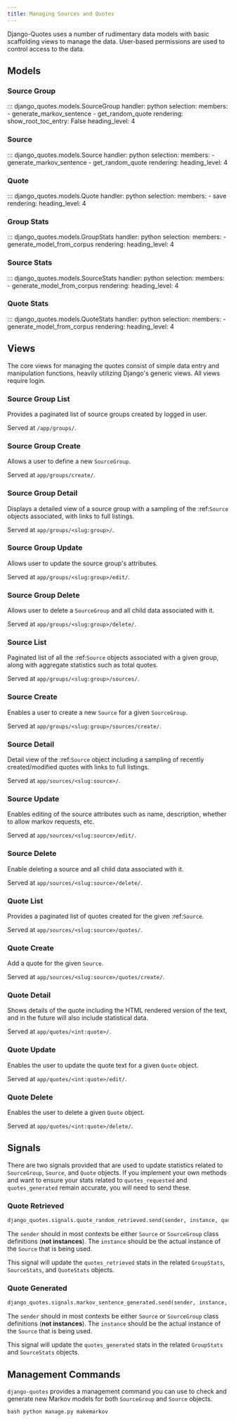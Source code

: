 ```yaml
---
title: Managing Sources and Quotes
---
```


Django-Quotes uses a number of rudimentary data models with basic scaffolding views to manage the data. User-based permissions are used to control access to the data.

## Models

### Source Group

::: django_quotes.models.SourceGroup
    handler: python
    selection:
      members:
        - generate_markov_sentence
        - get_random_quote
    rendering:
      show_root_toc_entry: False
      heading_level: 4
      
### Source

::: django_quotes.models.Source
    handler: python
    selection:
      members:
        - generate_markov_sentence
        - get_random_quote
    rendering:
      heading_level: 4
      
### Quote

::: django_quotes.models.Quote
    handler: python
    selection:
      members:
        - save
    rendering:
      heading_level: 4
      
### Group Stats

::: django_quotes.models.GroupStats
    handler: python
    selection:
      members:
        - generate_model_from_corpus
    rendering:
      heading_level: 4
  
### Source Stats
 
::: django_quotes.models.SourceStats
    handler: python
    selection:
      members:
        - generate_model_from_corpus
    rendering:
      heading_level: 4
      
### Quote Stats
       
::: django_quotes.models.QuoteStats
    handler: python
    selection:
      members:
        - generate_model_from_corpus
    rendering:
      heading_level: 4
   
## Views

The core views for managing the quotes consist of simple data entry and manipulation functions, heavily utilizing Django's generic views. All views require login.

### Source Group List

Provides a paginated list of source groups created by logged in user.

Served at `/app/groups/`.

### Source Group Create

Allows a user to define a new `SourceGroup`.

Served at `app/groups/create/`.

### Source Group Detail

Displays a detailed view of a source group with a sampling of the :ref:`Source` objects associated, with links to full listings.

Served at `app/groups/<slug:group>/`.

### Source Group Update

Allows user to update the source group's attributes.

Served at `app/groups/<slug:group>/edit/`.

### Source Group Delete

Allows user to delete a `SourceGroup` and all child data associated with it.

Served at `app/groups/<slug:group>/delete/`.

### Source List

Paginated list of all the :ref:`Source` objects associated with a given group, along with aggregate statistics such as total quotes.

Served at `app/groups/<slug:group>/sources/`.

### Source Create

Enables a user to create a new `Source` for a given `SourceGroup`.

Served at `app/groups/<slug:group>/sources/create/`.

### Source Detail

Detail view of the :ref:`Source` object including a sampling of recently created/modified quotes with links to full listings.

Served at `app/sources/<slug:source>/`.

### Source Update

Enables editing of the source attributes such as name, description, whether to allow markov requests, etc.

Served at `app/sources/<slug:source>/edit/`.

### Source Delete

Enable deleting a source and all child data associated with it.

Served at `app/sources/<slug:source>/delete/`.

### Quote List

Provides a paginated list of quotes created for the given :ref:`Source`.

Served at `app/sources/<slug:source>/quotes/`.

### Quote Create

Add a quote for the given `Source`.

Served at `app/sources/<slug:source>/quotes/create/`.

### Quote Detail

Shows details of the quote including the HTML rendered version of the text, and in the future will also include statistical data.

Served at `app/quotes/<int:quote>/`.

### Quote Update

Enables the user to update the quote text for a given `Quote` object.

Served at `app/quotes/<int:quote>/edit/`.

### Quote Delete

Enables the user to delete a given `Quote` object.

Served at `app/quotes/<int:quote>/delete/`.

## Signals

There are two signals provided that are used to update statistics related to `SourceGroup`, `Source`, and `Quote` objects. If you implement your own methods and want to ensure your stats related to `quotes_requested` and `quotes_generated` remain accurate, you will need to send these.

### Quote Retrieved

```python
django_quotes.signals.quote_random_retrieved.send(sender, instance, quote_retrieved, *args, **kwargs)
```

The `sender` should in most contexts be either `Source` or `SourceGroup` class definitions (**not instances**).
The `instance` should be the actual instance of the `Source` that is being used.

This signal will update the ``quotes_retrieved`` stats in the related ``GroupStats``, ``SourceStats``, and ``QuoteStats`` objects.

### Quote Generated

```python
django_quotes.signals.markov_sentence_generated.send(sender, instance, *args, **kwargs)
```

The `sender` should in most contexts be either `Source` or `SourceGroup` class definitions (**not instances**).
The `instance` should be the actual instance of the `Source` that is being used.

This signal will update the ``quotes_generated`` stats in the related ``GroupStats`` and ``SourceStats`` objects.

## Management Commands

`django-quotes` provides a management command you can use to check and generate new Markov models for both `SourceGroup` and `Source` objects.

``bash
python manage.py makemarkov
``

